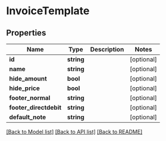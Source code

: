 # InvoiceTemplate

## Properties

 Name                   | Type       | Description | Notes      
------------------------|------------|-------------|------------
 **id**                 | **string** |             | [optional] 
 **name**               | **string** |             | [optional] 
 **hide_amount**        | **bool**   |             | [optional] 
 **hide_price**         | **bool**   |             | [optional] 
 **footer_normal**      | **string** |             | [optional] 
 **footer_directdebit** | **string** |             | [optional] 
 **default_note**       | **string** |             | [optional] 

[[Back to Model list]](../../README.md#documentation-for-models) [[Back to API list]](../../README.md#documentation-for-api-endpoints) [[Back to README]](../../README.md)


